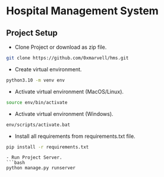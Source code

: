 # Hospital Management System

## Project Setup
 - Clone Project or download as zip file.
 ```bash
 git clone https://github.com/0xmarvell/hms.git
 ```
 - Create virtual environment.
 ```bash
 python3.10 -m venv env
 ```
- Activate virtual environment (MacOS/Linux).
```bash
source env/bin/activate
``` 
- Activate virtual environment (Windows).
```bash
env/scripts/activate.bat
```   

 - Install all requirements from requirements.txt file.
 ```bash
 pip install -r requirements.txt
 ```

 ```
 - Run Project Server.
 ```bash
 python manage.py runserver
 ```
